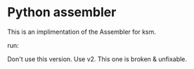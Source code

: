 # Python assembler

This is an implimentation of the Assembler for ksm.

run:

Don't use this version. Use v2. This one is broken & unfixable.